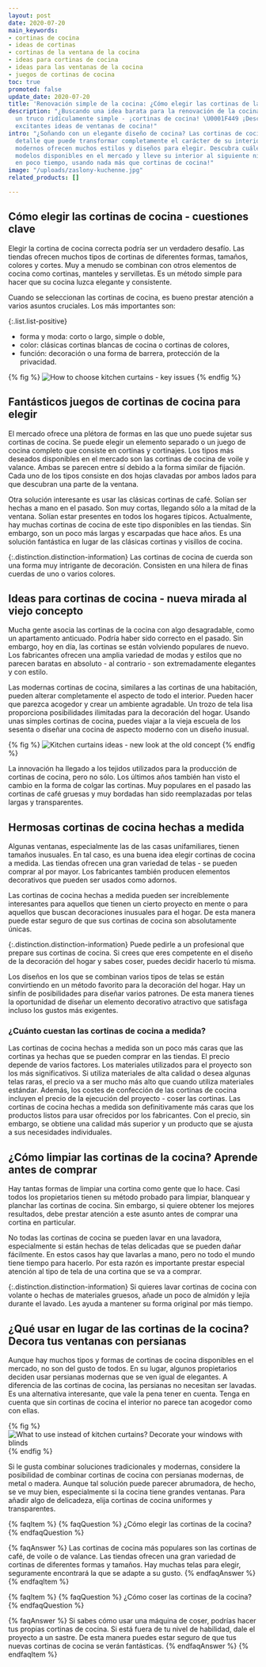 ```yaml
---
layout: post
date: 2020-07-20
main_keywords:
- cortinas de cocina
- ideas de cortinas
- cortinas de la ventana de la cocina
- ideas para cortinas de cocina
- ideas para las ventanas de la cocina
- juegos de cortinas de cocina
toc: true
promoted: false
update_date: 2020-07-20
title: 'Renovación simple de la cocina: ¿Cómo elegir las cortinas de la cocina?'
description: "¿Buscando una idea barata para la renovación de la cocina? ✔️ Aprende
  un truco ridículamente simple - ¡cortinas de cocina! \U0001F449 ¡Descubre las más
  excitantes ideas de ventanas de cocina!"
intro: "¿Soñando con un elegante diseño de cocina? Las cortinas de cocina son un pequeño
  detalle que puede transformar completamente el carácter de su interior. Los fabricantes
  modernos ofrecen muchos estilos y diseños para elegir. Descubra cuáles son los mejores
  modelos disponibles en el mercado y lleve su interior al siguiente nivel de estilo
  en poco tiempo, usando nada más que cortinas de cocina!"
image: "/uploads/zaslony-kuchenne.jpg"
related_products: []

---
```

## Cómo elegir las cortinas de cocina - cuestiones clave

Elegir la cortina de cocina correcta podría ser un verdadero desafío. Las tiendas ofrecen muchos tipos de cortinas de diferentes formas, tamaños, colores y cortes. Muy a menudo se combinan con otros elementos de cocina como cortinas, manteles y servilletas. Es un método simple para hacer que su cocina luzca elegante y consistente.

Cuando se seleccionan las cortinas de cocina, es bueno prestar atención a varios asuntos cruciales. Los más importantes son:

{:.list.list-positive}

* forma y moda: corto o largo, simple o doble,
* color: clásicas cortinas blancas de cocina o cortinas de colores,
* función: decoración o una forma de barrera, protección de la privacidad.

{% fig %}
![How to choose kitchen curtains - key issues](/uploads/jakie-firanki-wybrac.jpg "How to choose kitchen curtains - key issues")
{% endfig %}

## Fantásticos juegos de cortinas de cocina para elegir

El mercado ofrece una plétora de formas en las que uno puede sujetar sus cortinas de cocina. Se puede elegir un elemento separado o un juego de cocina completo que consiste en cortinas y cortinajes. Los tipos más deseados disponibles en el mercado son las cortinas de cocina de voile y valance. Ambas se parecen entre sí debido a la forma similar de fijación. Cada uno de los tipos consiste en dos hojas clavadas por ambos lados para que descubran una parte de la ventana.

Otra solución interesante es usar las clásicas cortinas de café. Solían ser hechas a mano en el pasado. Son muy cortas, llegando sólo a la mitad de la ventana. Solían estar presentes en todos los hogares típicos. Actualmente, hay muchas cortinas de cocina de este tipo disponibles en las tiendas. Sin embargo, son un poco más largas y escarpadas que hace años. Es una solución fantástica en lugar de las clásicas cortinas y visillos de cocina.

{:.distinction.distinction-information}
Las cortinas de cocina de cuerda son una forma muy intrigante de decoración. Consisten en una hilera de finas cuerdas de uno o varios colores.

## Ideas para cortinas de cocina - nueva mirada al viejo concepto

Mucha gente asocia las cortinas de la cocina con algo desagradable, como un apartamento anticuado. Podría haber sido correcto en el pasado. Sin embargo, hoy en día, las cortinas se están volviendo populares de nuevo. Los fabricantes ofrecen una amplia variedad de modas y estilos que no parecen baratas en absoluto - al contrario - son extremadamente elegantes y con estilo.

Las modernas cortinas de cocina, similares a las cortinas de una habitación, pueden alterar completamente el aspecto de todo el interior. Pueden hacer que parezca acogedor y crear un ambiente agradable. Un trozo de tela lisa proporciona posibilidades ilimitadas para la decoración del hogar. Usando unas simples cortinas de cocina, puedes viajar a la vieja escuela de los sesenta o diseñar una cocina de aspecto moderno con un diseño inusual.

{% fig %}
![Kitchen curtains ideas - new look at the old concept](/uploads/zaluzje-kuchenne.jpg "Kitchen curtains ideas - new look at the old concept")
{% endfig %}

La innovación ha llegado a los tejidos utilizados para la producción de cortinas de cocina, pero no sólo. Los últimos años también han visto el cambio en la forma de colgar las cortinas. Muy populares en el pasado las cortinas de café gruesas y muy bordadas han sido reemplazadas por telas largas y transparentes.

## Hermosas cortinas de cocina hechas a medida

Algunas ventanas, especialmente las de las casas unifamiliares, tienen tamaños inusuales. En tal caso, es una buena idea elegir cortinas de cocina a medida. Las tiendas ofrecen una gran variedad de telas - se pueden comprar al por mayor. Los fabricantes también producen elementos decorativos que pueden ser usados como adornos.

Las cortinas de cocina hechas a medida pueden ser increíblemente interesantes para aquellos que tienen un cierto proyecto en mente o para aquellos que buscan decoraciones inusuales para el hogar. De esta manera puede estar seguro de que sus cortinas de cocina son absolutamente únicas.

{:.distinction.distinction-information}
Puede pedirle a un profesional que prepare sus cortinas de cocina. Si crees que eres competente en el diseño de la decoración del hogar y sabes coser, puedes decidir hacerlo tú misma.

Los diseños en los que se combinan varios tipos de telas se están convirtiendo en un método favorito para la decoración del hogar. Hay un sinfín de posibilidades para diseñar varios patrones. De esta manera tienes la oportunidad de diseñar un elemento decorativo atractivo que satisfaga incluso los gustos más exigentes.

### ¿Cuánto cuestan las cortinas de cocina a medida?

Las cortinas de cocina hechas a medida son un poco más caras que las cortinas ya hechas que se pueden comprar en las tiendas. El precio depende de varios factores. Los materiales utilizados para el proyecto son los más significativos. Si utiliza materiales de alta calidad o desea algunas telas raras, el precio va a ser mucho más alto que cuando utiliza materiales estándar. Además, los costes de confección de las cortinas de cocina incluyen el precio de la ejecución del proyecto - coser las cortinas. Las cortinas de cocina hechas a medida son definitivamente más caras que los productos listos para usar ofrecidos por los fabricantes. Con el precio, sin embargo, se obtiene una calidad más superior y un producto que se ajusta a sus necesidades individuales.

## ¿Cómo limpiar las cortinas de la cocina? Aprende antes de comprar

Hay tantas formas de limpiar una cortina como gente que lo hace. Casi todos los propietarios tienen su método probado para limpiar, blanquear y planchar las cortinas de cocina. Sin embargo, si quiere obtener los mejores resultados, debe prestar atención a este asunto antes de comprar una cortina en particular.

No todas las cortinas de cocina se pueden lavar en una lavadora, especialmente si están hechas de telas delicadas que se pueden dañar fácilmente. En estos casos hay que lavarlas a mano, pero no todo el mundo tiene tiempo para hacerlo. Por esta razón es importante prestar especial atención al tipo de tela de una cortina que se va a comprar.

{:.distinction.distinction-information}
Si quieres lavar cortinas de cocina con volante o hechas de materiales gruesos, añade un poco de almidón y lejía durante el lavado. Les ayuda a mantener su forma original por más tiempo.

## ¿Qué usar en lugar de las cortinas de la cocina? Decora tus ventanas con persianas

Aunque hay muchos tipos y formas de cortinas de cocina disponibles en el mercado, no son del gusto de todos. En su lugar, algunos propietarios deciden usar persianas modernas que se ven igual de elegantes. A diferencia de las cortinas de cocina, las persianas no necesitan ser lavadas. Es una alternativa interesante, que vale la pena tener en cuenta. Tenga en cuenta que sin cortinas de cocina el interior no parece tan acogedor como con ellas.

{% fig %}
![What to use instead of kitchen curtains? Decorate your windows with blinds](/uploads/kuchnia-zaluzje1.jpg "What to use instead of kitchen curtains? Decorate your windows with blinds")
{% endfig %}

Si le gusta combinar soluciones tradicionales y modernas, considere la posibilidad de combinar cortinas de cocina con persianas modernas, de metal o madera. Aunque tal solución puede parecer abrumadora, de hecho, se ve muy bien, especialmente si la cocina tiene grandes ventanas. Para añadir algo de delicadeza, elija cortinas de cocina uniformes y transparentes.

{% faqItem %}
{% faqQuestion %}
¿Cómo elegir las cortinas de la cocina?
{% endfaqQuestion %}

{% faqAnswer %}
Las cortinas de cocina más populares son las cortinas de café, de voile o de valance. Las tiendas ofrecen una gran variedad de cortinas de diferentes formas y tamaños. Hay muchas telas para elegir, seguramente encontrará la que se adapte a su gusto.
{% endfaqAnswer %}
{% endfaqItem %}

{% faqItem %}
{% faqQuestion %}
¿Cómo coser las cortinas de la cocina?
{% endfaqQuestion %}

{% faqAnswer %}
Si sabes cómo usar una máquina de coser, podrías hacer tus propias cortinas de cocina. Si está fuera de tu nivel de habilidad, dale el proyecto a un sastre. De esta manera puedes estar seguro de que tus nuevas cortinas de cocina se verán fantásticas.
{% endfaqAnswer %}
{% endfaqItem %}